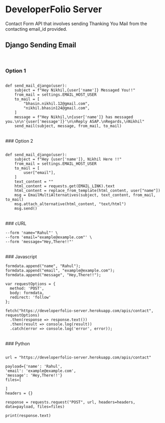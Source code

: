 # DeveloperFolio Server

Contact Form API that involves sending Thanking You Mail from the contacting email_id provided.

## Django Sending Email 
<br />

### Option 1

```from django.core.mail import send_mail

def send_mail_django(user):
    subject = f"Hey Nikhil,{user['name']} Messaged You!!"
    from_mail = settings.EMAIL_HOST_USER
    to_mail = [
        "bhasin.nikhil.12@gmail.com",
        "nikhil.bhasin124@gmail.com",
    ]
    message = f"Hey Nikhil,\n{user['name']} has messaged you.\n\n'{user['message']}'\n\nReply ASAP.\nRegards,\nNikhil"
    send_mail(subject, message, from_mail, to_mail)
```
<br />
### Option 2

```from django.core.mail import EmailMultiAlternatives

def send_mail_django(user):
    subject = f"Hey {user['name']}, Nikhil Here !!"
    from_mail = settings.EMAIL_HOST_USER
    to_mail = [
        user["email"],
    ]
    text_content = ""
    html_content = requests.get(EMAIL_LINK).text
    html_content = replace_from_template(html_content, user["name"])
    msg = EmailMultiAlternatives(subject, text_content, from_mail, to_mail)
    msg.attach_alternative(html_content, "text/html")
    msg.send()
```

<br />
### cURL

```curl --location --request POST 'https://developerfolio-server.herokuapp.com/apis/contact' \
--form 'name="Rahul"' \
--form 'email="example@example.com"' \
--form 'message="Hey,There!!"'

```
<br />
### Javascript

```var formdata = new FormData();
formdata.append("name", "Rahul");
formdata.append("email", "example@example.com");
formdata.append("message", "Hey,There!!");

var requestOptions = {
  method: 'POST',
  body: formdata,
  redirect: 'follow'
};

fetch("https://developerfolio-server.herokuapp.com/apis/contact", requestOptions)
  .then(response => response.text())
  .then(result => console.log(result))
  .catch(error => console.log('error', error));

```

<br />
### Python 

```import requests

url = "https://developerfolio-server.herokuapp.com/apis/contact"

payload={'name': 'Rahul',
'email': 'example@example.com',
'message': 'Hey,There!!'}
files=[

]
headers = {}

response = requests.request("POST", url, headers=headers, data=payload, files=files)

print(response.text)

```
